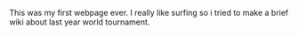 This was my first webpage ever. I really like surfing so i tried to make a brief wiki about last year world tournament.
